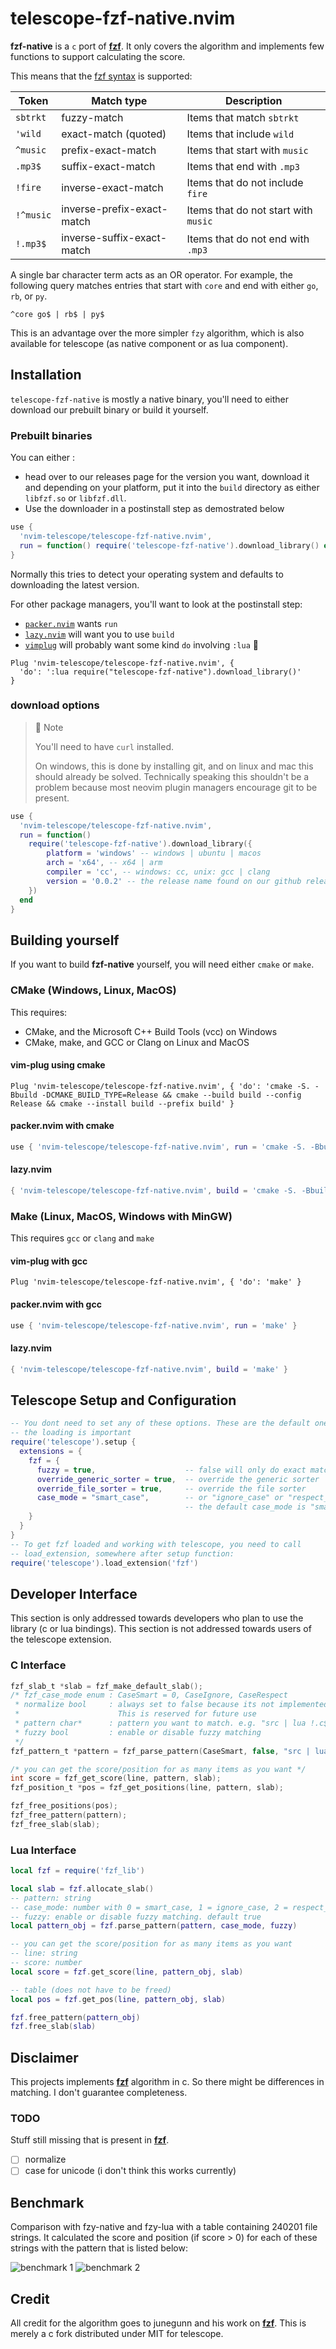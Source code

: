 # telescope-fzf-native.nvim

**fzf-native** is a `c` port of **[fzf][fzf]**. It only covers the algorithm and
implements few functions to support calculating the score.

This means that the [fzf syntax](https://github.com/junegunn/fzf#search-syntax)
is supported:

| Token     | Match type                 | Description                          |
| --------- | -------------------------- | ------------------------------------ |
| `sbtrkt`  | fuzzy-match                | Items that match `sbtrkt`            |
| `'wild`   | exact-match (quoted)       | Items that include `wild`            |
| `^music`  | prefix-exact-match         | Items that start with `music`        |
| `.mp3$`   | suffix-exact-match         | Items that end with `.mp3`           |
| `!fire`   | inverse-exact-match        | Items that do not include `fire`     |
| `!^music` | inverse-prefix-exact-match | Items that do not start with `music` |
| `!.mp3$`  | inverse-suffix-exact-match | Items that do not end with `.mp3`    |

A single bar character term acts as an OR operator. For example, the following
query matches entries that start with `core` and end with either `go`, `rb`,
or `py`.

```viml
^core go$ | rb$ | py$
```

This is an advantage over the more simpler `fzy` algorithm, which is also
available for telescope (as native component or as lua component).

## Installation

`telescope-fzf-native` is mostly a native binary, you'll need to either download our prebuilt binary or build it yourself.

### Prebuilt binaries

You can either :

- head over to our releases page for the version you want, download it and depending on your platform, put it into the `build` directory as either `libfzf.so` or `libfzf.dll`.
- Use the downloader in a postinstall step as demostrated below

```lua
use {
  'nvim-telescope/telescope-fzf-native.nvim',
  run = function() require('telescope-fzf-native').download_library() end
}
```

Normally this tries to detect your operating system and defaults to downloading
the latest version.

For other package managers, you'll want to look at the postinstall step:

- [`packer.nvim`](https://github.com/wbthomason/packer.nvim) wants `run`
- [`lazy.nvim`](https://github.com/folke/lazy.nvim) will want you to use `build`
- [`vimplug`](https://github.com/junegunn/vim-plug) will probably want some kind `do` involving `:lua` :shrug:

```viml
Plug 'nvim-telescope/telescope-fzf-native.nvim', {
  'do': ':lua require("telescope-fzf-native").download_library()'
}
```

### download options

> 🤚 Note
>
> You'll need to have `curl` installed.
>
> On windows, this is done by installing git, and on linux and mac this should already be solved.
> Technically speaking this shouldn't be a problem because most neovim plugin managers encourage git to be present.

```lua
use {
  'nvim-telescope/telescope-fzf-native.nvim',
  run = function()
    require('telescope-fzf-native').download_library({
        platform = 'windows' -- windows | ubuntu | macos
        arch = 'x64', -- x64 | arm
        compiler = 'cc', -- windows: cc, unix: gcc | clang
        version = '0.0.2' -- the release name found on our github releases page, defaults to "dev"
    })
  end
}
```

## Building yourself

If you want to build **fzf-native** yourself, you will need either `cmake` or `make`.

### CMake (Windows, Linux, MacOS)

This requires:

- CMake, and the Microsoft C++ Build Tools (vcc) on Windows
- CMake, make, and GCC or Clang on Linux and MacOS

#### vim-plug using cmake

```viml
Plug 'nvim-telescope/telescope-fzf-native.nvim', { 'do': 'cmake -S. -Bbuild -DCMAKE_BUILD_TYPE=Release && cmake --build build --config Release && cmake --install build --prefix build' }
```

#### packer.nvim with cmake

```lua
use { 'nvim-telescope/telescope-fzf-native.nvim', run = 'cmake -S. -Bbuild -DCMAKE_BUILD_TYPE=Release && cmake --build build --config Release && cmake --install build --prefix build' }
```

#### lazy.nvim

```lua
{ 'nvim-telescope/telescope-fzf-native.nvim', build = 'cmake -S. -Bbuild -DCMAKE_BUILD_TYPE=Release && cmake --build build --config Release && cmake --install build --prefix build' }
```

### Make (Linux, MacOS, Windows with MinGW)

This requires `gcc` or `clang` and `make`

#### vim-plug with gcc

```viml
Plug 'nvim-telescope/telescope-fzf-native.nvim', { 'do': 'make' }
```

#### packer.nvim with gcc

```lua
use { 'nvim-telescope/telescope-fzf-native.nvim', run = 'make' }
```

#### lazy.nvim

```lua
{ 'nvim-telescope/telescope-fzf-native.nvim', build = 'make' }
```

## Telescope Setup and Configuration

```lua
-- You dont need to set any of these options. These are the default ones. Only
-- the loading is important
require('telescope').setup {
  extensions = {
    fzf = {
      fuzzy = true,                    -- false will only do exact matching
      override_generic_sorter = true,  -- override the generic sorter
      override_file_sorter = true,     -- override the file sorter
      case_mode = "smart_case",        -- or "ignore_case" or "respect_case"
                                       -- the default case_mode is "smart_case"
    }
  }
}
-- To get fzf loaded and working with telescope, you need to call
-- load_extension, somewhere after setup function:
require('telescope').load_extension('fzf')
```

## Developer Interface

This section is only addressed towards developers who plan to use the library
(c or lua bindings).
This section is not addressed towards users of the telescope extension.

### C Interface

```c
fzf_slab_t *slab = fzf_make_default_slab();
/* fzf_case_mode enum : CaseSmart = 0, CaseIgnore, CaseRespect
 * normalize bool     : always set to false because its not implemented yet.
 *                      This is reserved for future use
 * pattern char*      : pattern you want to match. e.g. "src | lua !.c$
 * fuzzy bool         : enable or disable fuzzy matching
 */
fzf_pattern_t *pattern = fzf_parse_pattern(CaseSmart, false, "src | lua !.c$", true);

/* you can get the score/position for as many items as you want */
int score = fzf_get_score(line, pattern, slab);
fzf_position_t *pos = fzf_get_positions(line, pattern, slab);

fzf_free_positions(pos);
fzf_free_pattern(pattern);
fzf_free_slab(slab);
```

### Lua Interface

```lua
local fzf = require('fzf_lib')

local slab = fzf.allocate_slab()
-- pattern: string
-- case_mode: number with 0 = smart_case, 1 = ignore_case, 2 = respect_case
-- fuzzy: enable or disable fuzzy matching. default true
local pattern_obj = fzf.parse_pattern(pattern, case_mode, fuzzy)

-- you can get the score/position for as many items as you want
-- line: string
-- score: number
local score = fzf.get_score(line, pattern_obj, slab)

-- table (does not have to be freed)
local pos = fzf.get_pos(line, pattern_obj, slab)

fzf.free_pattern(pattern_obj)
fzf.free_slab(slab)
```

## Disclaimer

This projects implements **[fzf][fzf]** algorithm in c. So there might be
differences in matching. I don't guarantee completeness.

### TODO

Stuff still missing that is present in **[fzf][fzf]**.

- [ ] normalize
- [ ] case for unicode (i don't think this works currently)

## Benchmark

Comparison with fzy-native and fzy-lua with a table containing 240201 file
strings. It calculated the score and position (if score > 0) for each of these
strings with the pattern that is listed below:

![benchmark 1](https://raw.githubusercontent.com/wiki/nvim-telescope/telescope.nvim/imgs/bench1.png)
![benchmark 2](https://raw.githubusercontent.com/wiki/nvim-telescope/telescope.nvim/imgs/bench2.png)

## Credit

All credit for the algorithm goes to junegunn and his work on **[fzf][fzf]**.
This is merely a c fork distributed under MIT for telescope.

[fzf]: https://github.com/junegunn/fzf
